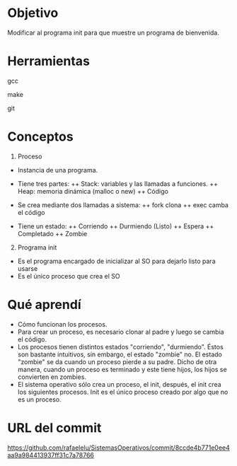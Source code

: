 # Objetivo
Modificar al programa init para que muestre un programa de bienvenida.

# Herramientas
gcc

make

git

# Conceptos

1) Proceso

+ Instancia de una programa.
+ Tiene tres partes:
++ Stack: variables y las llamadas a funciones.
++ Heap: memoria dinámica (malloc o new)
++ Código

+ Se crea mediante dos llamadas a sistema:
++ fork clona
++ exec camba el código

+ Tiene un estado:
++ Corriendo
++ Durmiendo (Listo)
++ Espera
++ Completado
++ Zombie

2) Programa init
+ Es el programa encargado de inicializar al SO para dejarlo listo para usarse
+ Es el único proceso que crea el SO

# Qué aprendí
+ Cómo funcionan los procesos.
+ Para crear un proceso, es necesario clonar al padre y luego se cambia el código.
+ Los procesos tienen distintos estados "corriendo", "durmiendo". Éstos son bastante intuitivos, sin embargo, el estado "zombie" no. El estado "zombie" se da cuando un proceso pierde a su padre. Dicho de otra manera, cuando un proceso es terminado y este tiene hijos, los hijos se convierten en zombies.
+ El sistema operativo sólo crea un proceso, el init, después, el init crea los siguientes procesos. Init es el único proceso creado por algo que no es un proceso.

# URL del commit
https://github.com/rafaelelu/SistemasOperativos/commit/8ccde4b771e0ee4aa9a984413937ff31c7a78766
